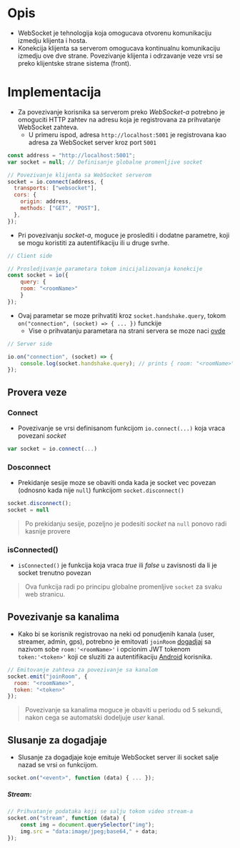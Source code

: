 # Opis

- WebSocket je tehnologija koja omogucava otvorenu komunikaciju izmedju klijenta i hosta.
- Konekcija klijenta sa serverom omogucava kontinualnu komunikaciju izmedju ove dve strane. Povezivanje klijenta i odrzavanje veze vrsi se preko klijentske strane sistema (front).

# Implementacija

- Za povezivanje korisnika sa serverom preko _WebSocket-a_ potrebno je omoguciti HTTP zahtev na adresu koja je registrovana za prihvatanje WebSocket zahteva.
	- U primeru ispod, adresa `http://localhost:5001` je registrovana kao adresa za WebSocket server kroz port `5001` 

```js
const address = "http://localhost:5001";
var socket = null; // Definisanje globalne promenljive socket

// Povezivanje klijenta sa WebSocket serverom
socket = io.connect(address, {
  transports: ["websocket"],
  cors: {
	origin: address,
	methods: ["GET", "POST"],
  },
});
```

- Pri povezivanju _socket-a_, moguce je proslediti i dodatne parametre, koji se mogu koristiti za autentifikaciju ili u druge svrhe.

```js
// Client side

// Prosledjivanje parametara tokom inicijalizovanja konekcije
const socket = io({  
	query: {  
	room: "<roomName>" 
	}  
});
```

- Ovaj parametar se moze prihvatiti kroz `socket.handshake.query`, tokom `on("connection", (socket) => { ... })` funckije
	- Vise o prihvatanju parametara na strani servera se moze naci [ovde](https://github.com/NXTSelfDrivingCar/server/blob/main/docs/WebSocket%20-%20Server.md#definicija-websocketconnectionhandler-modula)

```js
// Server side

io.on("connection", (socket) => {  
	console.log(socket.handshake.query); // prints { room: "<roomName>", EIO: "4", transport: "polling" }  
});
```

## Provera veze

### Connect

- Povezivanje se vrsi definisanom funkcijom `io.connect(...)` koja vraca povezani _socket_

```js
var socket = io.connect(...)
```

### Dosconnect

- Prekidanje sesije moze se obaviti onda kada je socket vec povezan (odnosno kada nije `null`) funkcijom `socket.disconnect()`

```js
socket.disconnect();
socket = null
```

> Po prekidanju sesije, pozeljno je podesiti _socket_ na `null` ponovo radi kasnije provere 

### isConnected()

- `isConnected()` je funkcija koja vraca _true_ ili _false_ u zavisnosti da li je socket trenutno povezan

> Ova funkcija radi po principu globalne promenljive `socket` za svaku web stranicu.

## Povezivanje sa kanalima

- Kako bi se korisnik registrovao na neki od ponudjenih kanala (user, streamer, admin, gps), potrebno je emitovati `joinRoom` [dogadjaj](https://github.com/NXTSelfDrivingCar/server/blob/main/docs/WebSocket%20-%20Server.md#dogadjaji) sa nazivom sobe `room:'<roomName>'` i opcionim JWT tokenom `token:'<token>'` koji ce sluziti za autentifikaciju <u>Android</u> korisnika.

```js
// Emitovanje zahteva za povezivanje sa kanalom
socket.emit("joinRoom", {
  room: "<roomName>",
  token: "<token>"
});
```

> Povezivanje sa kanalima moguce je obaviti u periodu od 5 sekundi, nakon cega se automatski dodeljuje _user_ kanal.

## Slusanje za dogadjaje

- Slusanje za dogadjaje koje emituje WebSocket server ili socket salje nazad se vrsi `on` funkcijom.

```js
socket.on("<event>", function (data) { ... });
```

##### Stream:

```js
// Prihvatanje podataka koji se salju tokom video stream-a
socket.on("stream", function (data) {
	const img = document.querySelector("img");
	img.src = "data:image/jpeg;base64," + data;
});
```

